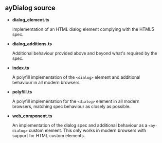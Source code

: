 ## ayDialog source

* **dialog_element.ts**

  Implementation of an HTML dialog element complying with the HTML5 spec.

* **dialog_additions.ts**

  Additional behaviour provided above and beyond what's required by the spec.

* **index.ts**

  A polyfill implementation of the `<dialog>` element and additional behaviour
  in all modern browsers.

* **polyfill.ts**

  A polyfill implementation for the `<dialog>` element in all modern browsers,
  matching spec behaviour as closely as possible.

* **web_component.ts**

  An implementation of the dialog spec and additional behaviour as a
  `<ay-dialog>` custom element. This only works in modern browsers with support
  for HTML custom elements.
